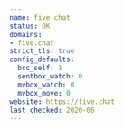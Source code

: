 ```yaml
---
name: five.chat
status: OK
domains:
- five.chat
strict_tls: true
config_defaults:
  bcc_self: 1
  sentbox_watch: 0
  mvbox_watch: 0
  mvbox_move: 0
website: https://five.chat
last_checked: 2020-06
---
```

